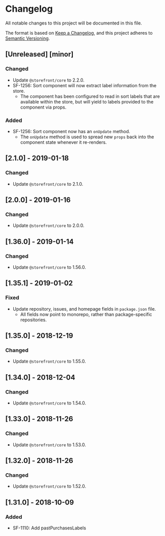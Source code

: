 # Changelog
All notable changes to this project will be documented in this file.

The format is based on [Keep a Changelog](https://keepachangelog.com/en/1.0.0/),
and this project adheres to [Semantic Versioning](https://semver.org/spec/v2.0.0.html).

## [Unreleased] [minor]
### Changed
- Update `@storefront/core` to 2.2.0.
- SF-1256: Sort component will now extract label information from the store.
  - The component has been configured to read in sort labels that are available within the store, but will yield to labels provided to the component via props.

### Added
- SF-1256: Sort component now has an `onUpdate` method.
  - The `onUpdate` method is used to spread new `props` back into the component state whenever it re-renders.

## [2.1.0] - 2019-01-18
### Changed
- Update `@storefront/core` to 2.1.0.

## [2.0.0] - 2019-01-16
### Changed
- Update `@storefront/core` to 2.0.0.

## [1.36.0] - 2019-01-14
### Changed
- Update `@storefront/core` to 1.56.0.

## [1.35.1] - 2019-01-02
### Fixed
- Update repository, issues, and homepage fields in `package.json` file.
  - All fields now point to monorepo, rather than package-specific repositories.

## [1.35.0] - 2018-12-19
### Changed
- Update `@storefront/core` to 1.55.0.

## [1.34.0] - 2018-12-04
### Changed
- Update `@storefront/core` to 1.54.0.

## [1.33.0] - 2018-11-26
### Changed
- Update `@storefront/core` to 1.53.0.

## [1.32.0] - 2018-11-26
### Changed
- Update `@storefront/core` to 1.52.0.

## [1.31.0] - 2018-10-09
### Added
- SF-1110: Add pastPurchasesLabels

